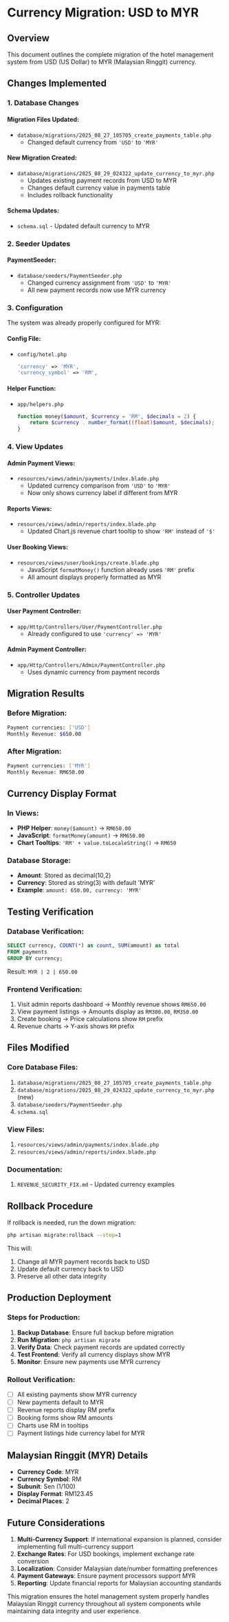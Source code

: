 # Currency Migration: USD to MYR

## Overview
This document outlines the complete migration of the hotel management system from USD (US Dollar) to MYR (Malaysian Ringgit) currency.

## Changes Implemented

### 1. Database Changes

#### Migration Files Updated:
- `database/migrations/2025_08_27_105705_create_payments_table.php`
  - Changed default currency from `'USD'` to `'MYR'`

#### New Migration Created:
- `database/migrations/2025_08_29_024322_update_currency_to_myr.php`
  - Updates existing payment records from USD to MYR
  - Changes default currency value in payments table
  - Includes rollback functionality

#### Schema Updates:
- `schema.sql` - Updated default currency to MYR

### 2. Seeder Updates

#### PaymentSeeder:
- `database/seeders/PaymentSeeder.php`
  - Changed currency assignment from `'USD'` to `'MYR'`
  - All new payment records now use MYR currency

### 3. Configuration

The system was already properly configured for MYR:

#### Config File:
- `config/hotel.php`
  ```php
  'currency' => 'MYR',
  'currency_symbol' => 'RM',
  ```

#### Helper Function:
- `app/helpers.php`
  ```php
  function money($amount, $currency = 'RM', $decimals = 2) {
      return $currency . number_format((float)$amount, $decimals);
  }
  ```

### 4. View Updates

#### Admin Payment Views:
- `resources/views/admin/payments/index.blade.php`
  - Updated currency comparison from `'USD'` to `'MYR'`
  - Now only shows currency label if different from MYR

#### Reports Views:
- `resources/views/admin/reports/index.blade.php`
  - Updated Chart.js revenue chart tooltip to show `'RM'` instead of `'$'`

#### User Booking Views:
- `resources/views/user/bookings/create.blade.php`
  - JavaScript `formatMoney()` function already uses `'RM'` prefix
  - All amount displays properly formatted as MYR

### 5. Controller Updates

#### User Payment Controller:
- `app/Http/Controllers/User/PaymentController.php`
  - Already configured to use `'currency' => 'MYR'`

#### Admin Payment Controller:
- `app/Http/Controllers/Admin/PaymentController.php`
  - Uses dynamic currency from payment records

## Migration Results

### Before Migration:
```bash
Payment currencies: ['USD']
Monthly Revenue: $650.00
```

### After Migration:
```bash
Payment currencies: ['MYR']
Monthly Revenue: RM650.00
```

## Currency Display Format

### In Views:
- **PHP Helper**: `money($amount)` → `RM650.00`
- **JavaScript**: `formatMoney(amount)` → `RM650.00`
- **Chart Tooltips**: `'RM' + value.toLocaleString()` → `RM650`

### Database Storage:
- **Amount**: Stored as decimal(10,2)
- **Currency**: Stored as string(3) with default 'MYR'
- **Example**: `amount: 650.00, currency: 'MYR'`

## Testing Verification

### Database Verification:
```sql
SELECT currency, COUNT(*) as count, SUM(amount) as total 
FROM payments 
GROUP BY currency;
```
Result: `MYR | 2 | 650.00`

### Frontend Verification:
1. Visit admin reports dashboard → Monthly revenue shows `RM650.00`
2. View payment listings → Amounts display as `RM300.00`, `RM350.00`
3. Create booking → Price calculations show `RM` prefix
4. Revenue charts → Y-axis shows `RM` prefix

## Files Modified

### Core Database Files:
1. `database/migrations/2025_08_27_105705_create_payments_table.php`
2. `database/migrations/2025_08_29_024322_update_currency_to_myr.php` (new)
3. `database/seeders/PaymentSeeder.php`
4. `schema.sql`

### View Files:
1. `resources/views/admin/payments/index.blade.php`
2. `resources/views/admin/reports/index.blade.php`

### Documentation:
1. `REVENUE_SECURITY_FIX.md` - Updated currency examples

## Rollback Procedure

If rollback is needed, run the down migration:
```bash
php artisan migrate:rollback --step=1
```

This will:
1. Change all MYR payment records back to USD
2. Update default currency back to USD
3. Preserve all other data integrity

## Production Deployment

### Steps for Production:
1. **Backup Database**: Ensure full backup before migration
2. **Run Migration**: `php artisan migrate`
3. **Verify Data**: Check payment records are updated correctly
4. **Test Frontend**: Verify all currency displays show MYR
5. **Monitor**: Ensure new payments use MYR currency

### Rollout Verification:
- [ ] All existing payments show MYR currency
- [ ] New payments default to MYR
- [ ] Revenue reports display RM prefix
- [ ] Booking forms show RM amounts
- [ ] Charts use RM in tooltips
- [ ] Payment listings hide currency label for MYR

## Malaysian Ringgit (MYR) Details

- **Currency Code**: MYR
- **Currency Symbol**: RM
- **Subunit**: Sen (1/100)
- **Display Format**: RM123.45
- **Decimal Places**: 2

## Future Considerations

1. **Multi-Currency Support**: If international expansion is planned, consider implementing full multi-currency support
2. **Exchange Rates**: For USD bookings, implement exchange rate conversion
3. **Localization**: Consider Malaysian date/number formatting preferences
4. **Payment Gateways**: Ensure payment processors support MYR
5. **Reporting**: Update financial reports for Malaysian accounting standards

This migration ensures the hotel management system properly handles Malaysian Ringgit currency throughout all system components while maintaining data integrity and user experience.
